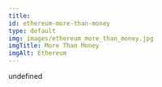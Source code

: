 ```yaml
--- 
title: 
id: ethereum-more-than-money
type: default
img: images/ethereum_more_than_money.jpg
imgTitle: More Than Money
imgAlt: Ethereum
---
```


undefined

